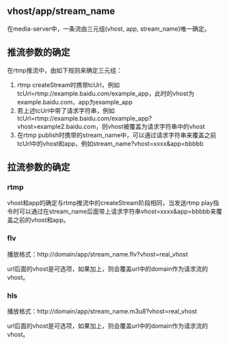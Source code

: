 ## vhost/app/stream_name

在media-server中，一条流由三元组(vhost, app, stream_name)唯一确定。

## 推流参数的确定

在rtmp推流中，由如下规则来确定三元组：

1. rtmp createStream时携带tcUrl，例如tcUrl=rtmp://example.baidu.com/example_app，此时的vhost为example.baidu.com，app为example_app
2. 若上述tcUrl中带了请求字符串，例如tcUrl=rtmp://example.baidu.com/example_app?vhost=example2.baidu.com，则vhost被覆盖为请求字符串中的vhost
3. 在rtmp publish时携带的stream_name中，可以通过请求字符串来覆盖之前tcUrl中的vhost和app，例如stream_name?vhost=xxxx&app=bbbbb

## 拉流参数的确定

### rtmp

vhost和app的确定与rtmp推流中的createStream阶段相同，当发送rtmp play指令时可以通过在stream_name后面带上请求字符串vhost=xxxx&app=bbbbb来覆盖之前的vhost和app。

### flv

播放格式：http://domain/app/stream_name.flv?vhost=real_vhost

url后面的vhost是可选项，如果加上，则会覆盖url中的domain作为请求流的vhost。

### hls

播放格式：http://domain/app/stream_name.m3u8?vhost=real_vhost

url后面的vhost是可选项，如果加上，则会覆盖url中的domain作为请求流的vhost。
